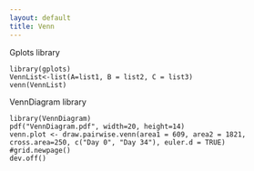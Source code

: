 ```yaml
---
layout: default
title: Venn
---
```


Gplots library

    library(gplots)
    VennList<-list(A=list1, B = list2, C = list3)
    venn(VennList)

VennDiagram library

	library(VennDiagram)
	pdf("VennDiagram.pdf", width=20, height=14)
	venn.plot <- draw.pairwise.venn(area1 = 609, area2 = 1821, cross.area=250, c("Day 0", "Day 34"), euler.d = TRUE)
	#grid.newpage()
	dev.off()
